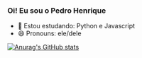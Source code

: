 ### Oi! Eu sou o Pedro Henrique

- 🌱 Estou estudando: Python e Javascript
- 😄 Pronouns: ele/dele

[![Anurag's GitHub stats](https://github-readme-stats.vercel.app/api?username=PedrohBorges)](https://github.com/anuraghazra/github-readme-stats)
